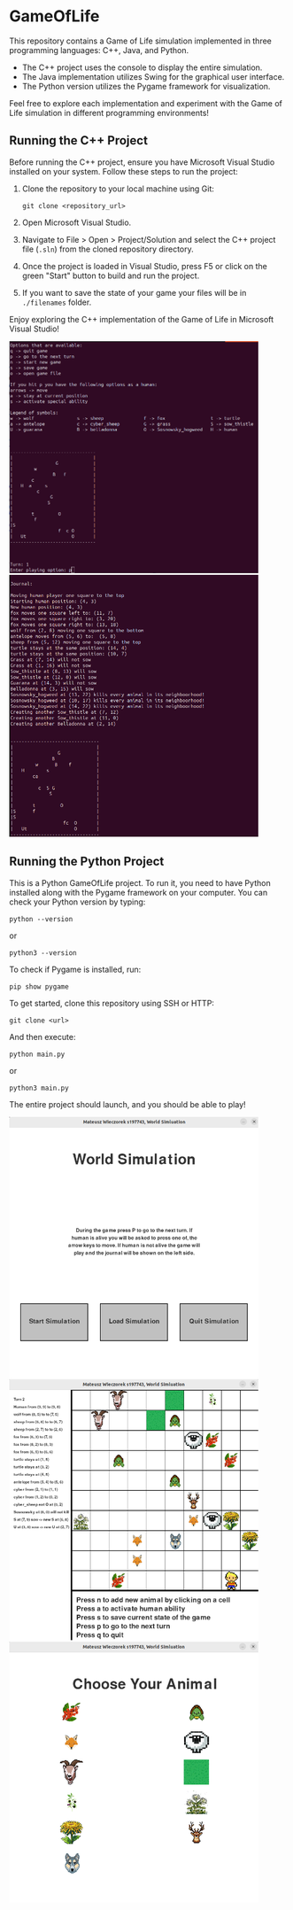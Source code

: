 # GameOfLife

This repository contains a Game of Life simulation implemented in three programming languages: C++, Java, and Python.

- The C++ project uses the console to display the entire simulation.
- The Java implementation utilizes Swing for the graphical user interface.
- The Python version utilizes the Pygame framework for visualization.

Feel free to explore each implementation and experiment with the Game of Life simulation in different programming environments!

## Running the C++ Project

Before running the C++ project, ensure you have Microsoft Visual Studio installed on your system. Follow these steps to run the project:

1. Clone the repository to your local machine using Git:
    ```
    git clone <repository_url>
    ```

2. Open Microsoft Visual Studio.

3. Navigate to File > Open > Project/Solution and select the C++ project file (`.sln`) from the cloned repository directory.

4. Once the project is loaded in Visual Studio, press F5 or click on the green "Start" button to build and run the project.

5. If you want to save the state of your game your files will be in `./filenames` folder.

Enjoy exploring the C++ implementation of the Game of Life in Microsoft Visual Studio!

<img src="Screenshots/Game_Of_Life_Cpp.png" alt="Simulation" width="450">
<img src="Screenshots/Game_Of_Life_Cpp_2.png" alt="Simulation" width="450">

## Running the Python Project

This is a Python GameOfLife project. To run it, you need to have Python installed along with the Pygame framework on your computer. You can check your Python version by typing:

```
python --version
```
or
```
python3 --version
```

To check if Pygame is installed, run:

```
pip show pygame
```

To get started, clone this repository using SSH or HTTP:
```
git clone <url>
```

And then execute:

```
python main.py
```
or
```
python3 main.py
```

The entire project should launch, and you should be able to play!

<img src="Screenshots/start_page.png" alt="Start Page" width="450">
<img src="Screenshots/simulation.png" alt="Simulation Gameplay" width="450">
<img src="Screenshots/adding_animal.png" alt="Adding Animals" width="450">
